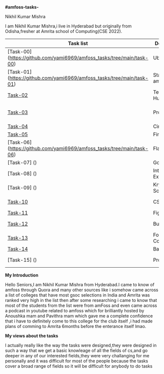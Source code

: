 **#amfoss-tasks-**

  

Nikhil Kumar Mishra

  

I am Nikhil Kumar Mishra,i live in Hyderabad but originally from Odisha,fresher at Amrita school of Computing(CSE 2022).




 
| Task list |Description  |Status
|--|--|---|
|[Task-00] (https://github.com/yami6969/amfoss_tasks/tree/main/task-00) |Ubuntu  |Completed
| [Task-01] (https://github.com/yami6969/amfoss_tasks/tree/main/task-01)|Staring amFOSS  |Completed
|[Task-02](https://github.com/yami6969/amfoss_tasks/tree/main/task-02) |Terminal Hunt|Completed|
|[Task-03](https://github.com/yami6969/amfoss_tasks/tree/main/task-03)|Programming  |Completed 9 questions|
|[Task-04](https://github.com/yami6969/amfoss_tasks/tree/main/task-04)|CineBot  |Completed
|[Task-05](https://github.com/yami6969/amfoss_tasks/tree/main/task-05)|Find The Bug|Completed
|[Task-06] (https://github.com/yami6969/amfoss_tasks/tree/main/task-06) |Flame game  |Completed
|[Task-07] () |Go WASM  |Completed
|[Task-08] ()|Internet Explorer|Completed
|[Task-09] ()|Krypto Scrapper  |Completed
|[Task-10]()|CS50  |Completed pset1,2,3
|[Task-11]()|Figma Ninja|Completed
| [Task-12]() |Bunny Heist  |Not Attempted
|[Task-13]()|Footfall Counter  |Not Attempted
|[Task-14]()|Bandit|Completed
| [Task-15] ()| Project Euler |Partially Completed

**My Introduction**

Hello Seniors,I am Nikhil Kumar Mishra from Hyderabad.I came to know of amfoss through Quora and many other sources like i somehow came across a list of colleges that have most gsoc selections in India and Amrita was ranked very high in the list then after some researching i came to know that most of the students from the list were from amFoss and even came across a podcast in youtube related to amfoss which for brilliantly hosted by Anoushka  mam and Pavithra mam which gave me a complete confidence that i have to definitely come to this college for the club itself ,i had made plans of comming to Amrita 6months before the enterance itself lmao. 


**My views about the tasks**


I actually really like the way the tasks were designed,they were designed in such a way that we get a basic knowleage of all the fields of cs,and go deeper in any of our interested fields,they were very challanging for me personally and it was difficult for most of the people because the tasks cover a broad range of fields so it will be difficult for anybody to do tasks
